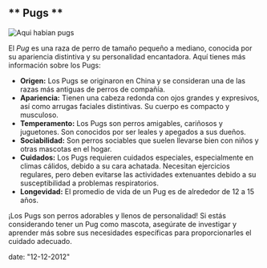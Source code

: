 ## ** Pugs **

![Aqui habian pugs](https://www.animalfiel.com/wp-content/uploads/2020/07/tipos-de-pugs.jpg)

El _Pug_ es una raza de perro de tamaño pequeño a mediano, conocida por su apariencia distintiva y su personalidad encantadora. Aquí tienes más información sobre los Pugs:

- **Origen:** Los Pugs se originaron en China y se consideran una de las razas más antiguas de perros de compañía.
- **Apariencia:** Tienen una cabeza redonda con ojos grandes y expresivos, así como arrugas faciales distintivas. Su cuerpo es compacto y musculoso.
- **Temperamento:** Los Pugs son perros amigables, cariñosos y juguetones. Son conocidos por ser leales y apegados a sus dueños.
- **Sociabilidad:** Son perros sociables que suelen llevarse bien con niños y otras mascotas en el hogar.
- **Cuidados:** Los Pugs requieren cuidados especiales, especialmente en climas cálidos, debido a su cara achatada. Necesitan ejercicios regulares, pero deben evitarse las actividades extenuantes debido a su susceptibilidad a problemas respiratorios.
- **Longevidad:** El promedio de vida de un Pug es de alrededor de 12 a 15 años.

¡Los Pugs son perros adorables y llenos de personalidad! Si estás considerando tener un Pug como mascota, asegúrate de investigar y aprender más sobre sus necesidades específicas para proporcionarles el cuidado adecuado.

date: "12-12-2012"
